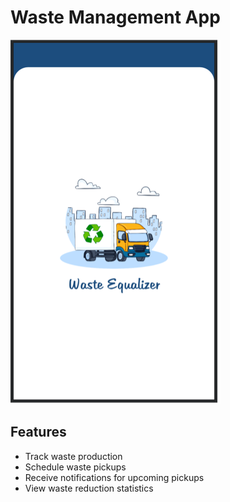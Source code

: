 # Waste Management App

![Waste Management App](https://github.com/rimansingh/Waste-Management-App/blob/main/images/Picture1.png)

## Features
- Track waste production
- Schedule waste pickups
- Receive notifications for upcoming pickups
- View waste reduction statistics
